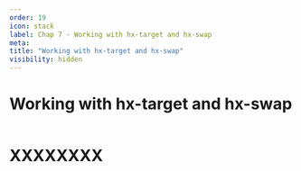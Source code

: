 ```yaml
---
order: 19
icon: stack
label: Chap 7 - Working with hx-target and hx-swap
meta:
title: "Working with hx-target and hx-swap"
visibility: hidden
---
```

# Working with hx-target and hx-swap

![]()

# XXXXXXXX

